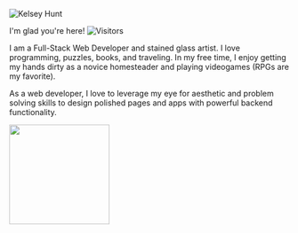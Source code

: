 ![Kelsey Hunt](https://github.com/Kelsey-Hunt/Kelsey-Hunt/blob/main/Kelsey%20(1584%20%C3%97%20800%20px).gif)


I'm glad you're here!    ![Visitors](https://api.visitorbadge.io/api/visitors?path=https%3A%2F%2Fgithub.com%2FKelsey-Hunt%2FKelsey-Hunt&label=Visitors&countColor=%23263759)

I am a Full-Stack Web Developer and stained glass artist. I love programming, puzzles, books, and traveling. In my free time, I enjoy getting my hands dirty as a novice homesteader and playing videogames (RPGs are my favorite).

As a web developer, I love to leverage my eye for aesthetic and problem solving skills to design polished pages and apps with powerful backend functionality.

<img height="180em" src="https://github-readme-stats.vercel.app/api?username=Kelsey-Hunt&show_icons=true&hide_border=true&&count_private=true&include_all_commits=true" />

<!--
**Kelsey-Hunt/Kelsey-Hunt** is a ✨ _special_ ✨ repository because its `README.md` (this file) appears on your GitHub profile.

Here are some ideas to get you started:

- 🔭 I’m currently working on ...
- 🌱 I’m currently learning ...
- 👯 I’m looking to collaborate on ...
- 🤔 I’m looking for help with ...
- 💬 Ask me about ...
- 📫 How to reach me: ...
- 😄 Pronouns: ...
- ⚡ Fun fact: ...
-->
